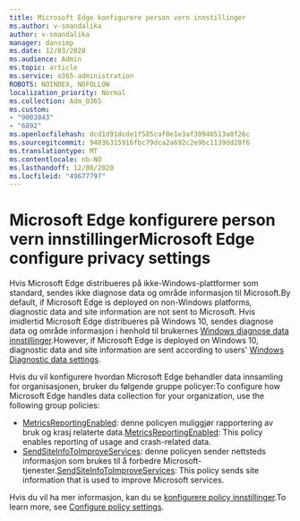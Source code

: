 ```yaml
---
title: Microsoft Edge konfigurere person vern innstillinger
ms.author: v-smandalika
author: v-smandalika
manager: dansimp
ms.date: 12/03/2020
ms.audience: Admin
ms.topic: article
ms.service: o365-administration
ROBOTS: NOINDEX, NOFOLLOW
localization_priority: Normal
ms.collection: Adm_O365
ms.custom:
- "9003843"
- "6892"
ms.openlocfilehash: dcd1d91dcde1f585caf0e1e3af30946513a0f26c
ms.sourcegitcommit: 94036315916fbc79dca2a692c2e9bc1139dd28f6
ms.translationtype: MT
ms.contentlocale: nb-NO
ms.lasthandoff: 12/08/2020
ms.locfileid: "49677797"
---
```

# <a name="microsoft-edge-configure-privacy-settings"></a><span data-ttu-id="5ffca-102">Microsoft Edge konfigurere person vern innstillinger</span><span class="sxs-lookup"><span data-stu-id="5ffca-102">Microsoft Edge configure privacy settings</span></span>

<span data-ttu-id="5ffca-103">Hvis Microsoft Edge distribueres på ikke-Windows-plattformer som standard, sendes ikke diagnose data og område informasjon til Microsoft.</span><span class="sxs-lookup"><span data-stu-id="5ffca-103">By default, if Microsoft Edge is deployed on non-Windows platforms, diagnostic data and site information are not sent to Microsoft.</span></span> <span data-ttu-id="5ffca-104">Hvis imidlertid Microsoft Edge distribueres på Windows 10, sendes diagnose data og område informasjon i henhold til brukernes [Windows diagnose data innstillinger](https://docs.microsoft.com/windows/privacy/configure-windows-diagnostic-data-in-your-organization).</span><span class="sxs-lookup"><span data-stu-id="5ffca-104">However, if Microsoft Edge is deployed on Windows 10, diagnostic data and site information are sent according to users' [Windows Diagnostic data settings](https://docs.microsoft.com/windows/privacy/configure-windows-diagnostic-data-in-your-organization).</span></span>

<span data-ttu-id="5ffca-105">Hvis du vil konfigurere hvordan Microsoft Edge behandler data innsamling for organisasjonen, bruker du følgende gruppe policyer:</span><span class="sxs-lookup"><span data-stu-id="5ffca-105">To configure how Microsoft Edge handles data collection for your organization, use the following group policies:</span></span>
- <span data-ttu-id="5ffca-106">[MetricsReportingEnabled](https://docs.microsoft.com/DeployEdge/microsoft-edge-policies#metricsreportingenabled): denne policyen muliggjør rapportering av bruk og krasj relaterte data.</span><span class="sxs-lookup"><span data-stu-id="5ffca-106">[MetricsReportingEnabled](https://docs.microsoft.com/DeployEdge/microsoft-edge-policies#metricsreportingenabled): This policy enables reporting of usage and crash-related data.</span></span>
- <span data-ttu-id="5ffca-107">[SendSiteInfoToImproveServices](https://docs.microsoft.com/DeployEdge/microsoft-edge-policies#sendsiteinfotoimproveservices): denne policyen sender nettsteds informasjon som brukes til å forbedre Microsoft-tjenester.</span><span class="sxs-lookup"><span data-stu-id="5ffca-107">[SendSiteInfoToImproveServices](https://docs.microsoft.com/DeployEdge/microsoft-edge-policies#sendsiteinfotoimproveservices): This policy sends site information that is used to improve Microsoft services.</span></span>

<span data-ttu-id="5ffca-108">Hvis du vil ha mer informasjon, kan du se [konfigurere policy innstillinger](https://docs.microsoft.com/deployedge/microsoft-edge-enterprise-privacy-settings#configure-policy-settings).</span><span class="sxs-lookup"><span data-stu-id="5ffca-108">To learn more, see [Configure policy settings](https://docs.microsoft.com/deployedge/microsoft-edge-enterprise-privacy-settings#configure-policy-settings).</span></span>